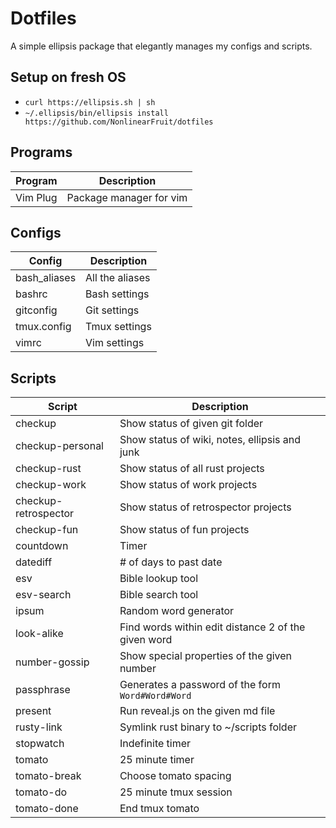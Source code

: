 # Dotfiles

A simple ellipsis package that elegantly manages my configs and scripts.

## Setup on fresh OS

- `curl https://ellipsis.sh | sh`
- `~/.ellipsis/bin/ellipsis install https://github.com/NonlinearFruit/dotfiles`

## Programs

| Program  | Description             |
| ---      | ---                     |
| Vim Plug | Package manager for vim |

## Configs

| Config       | Description     |
| ---          | ---             |
| bash_aliases | All the aliases |
| bashrc       | Bash settings   |
| gitconfig    | Git settings    |
| tmux.config  | Tmux settings   |
| vimrc        | Vim settings    |

## Scripts

| Script               | Description                                         |
| ---                  | ---                                                 |
| checkup              | Show status of given git folder                     |
| checkup-personal     | Show status of wiki, notes, ellipsis and junk       |
| checkup-rust         | Show status of all rust projects                    |
| checkup-work         | Show status of work projects                        |
| checkup-retrospector | Show status of retrospector projects                |
| checkup-fun          | Show status of fun projects                         |
| countdown            | Timer                                               |
| datediff             | # of days to past date                              |
| esv                  | Bible lookup tool                                   |
| esv-search           | Bible search tool                                   |
| ipsum                | Random word generator                               |
| look-alike           | Find words within edit distance 2 of the given word |
| number-gossip        | Show special properties of the given number         |
| passphrase           | Generates a password of the form `Word#Word#Word`   |
| present              | Run reveal.js on the given md file                  |
| rusty-link           | Symlink rust binary to ~/scripts folder             |
| stopwatch            | Indefinite timer                                    |
| tomato               | 25 minute timer                                     |
| tomato-break         | Choose tomato spacing                               |
| tomato-do            | 25 minute tmux session                              |
| tomato-done          | End tmux tomato                                     |
